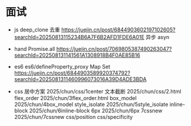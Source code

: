 # 面试

- js
    deep_clone
    去重 https://juejin.cn/post/6844903602197102605?searchId=20250813115234B6A7F6B2AFD1FDE6A01E
    异步 asyn
- hand
    Promise.all https://juejin.cn/post/7069805387490263047?searchId=202508131141561A1308918B4F0AE85B16
- es6
    es6/defineProperty_proxy
    Map Set https://juejin.cn/post/6844903589920374792?searchId=2025081311460996073016A39D4ADE3BDA

- css 
    居中方案 2025/chun/css/1center
    文本截断 2025/chun/css/2.html
    flex_order 2025/chun/3flex_order.html
    box_model 2025/chun/4box_model
    style_isolate 2025/chun/5style_isolate
    inline-block 2025/chun/6inline-block
    6px 2025/chun/6px
    7cssnew 2025/chun/7cssnew
    css/position
    css/specificity
